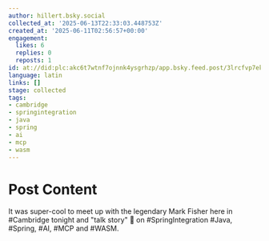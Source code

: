 ```yaml
---
author: hillert.bsky.social
collected_at: '2025-06-13T22:33:03.448753Z'
created_at: '2025-06-11T02:56:57+00:00'
engagement:
  likes: 6
  replies: 0
  reposts: 1
id: at://did:plc:akc6t7wtnf7ojnnk4ysgrhzp/app.bsky.feed.post/3lrcfvp7eks2c
language: latin
links: []
stage: collected
tags:
- cambridge
- springintegration
- java
- spring
- ai
- mcp
- wasm
---
```


# Post Content

It was super-cool to meet up with the legendary Mark Fisher here in #Cambridge  tonight and "talk story" 🤙 on  #SpringIntegration #Java, #Spring, #AI, #MCP and #WASM.